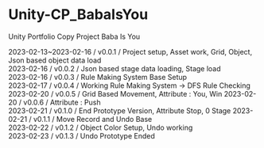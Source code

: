 # Unity-CP_BabaIsYou
Unity Portfolio Copy Project Baba Is You

2023-02-13~2023-02-16 / v0.0.1 / Project setup, Asset work, Grid, Object, Json based object data load     
2023-02-16 / v0.0.2 / Json based stage data loading, Stage load         
2023-02-16 / v0.0.3 / Rule Making System Base Setup   
2023-02-17 / v0.0.4 / Working Rule Making System -> DFS Rule Checking   
2023-02-20 / v0.0.5 / Grid Based Movement, Attribute : You, Win
2023-02-20 / v0.0.6 / Attribute : Push  
2023-02-21 / v0.1.0 / End Prototype Version, Attribute Stop, 0 Stage 
2023-02-21 / v0.1.1 / Move Record and Undo Base       
2023-02-22 / v0.1.2 / Object Color Setup, Undo working       
2023-02-23 / v0.1.3 / Undo Prototype Ended                   